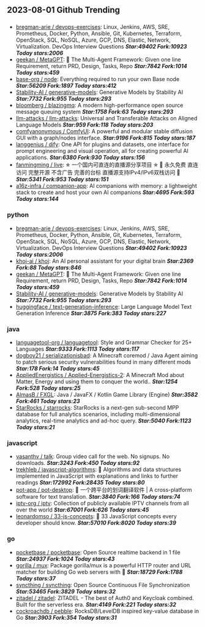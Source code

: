 ## 2023-08-01 Github Trending

### 
* [bregman-arie / devops-exercises](https://github.com/bregman-arie/devops-exercises): Linux, Jenkins, AWS, SRE, Prometheus, Docker, Python, Ansible, Git, Kubernetes, Terraform, OpenStack, SQL, NoSQL, Azure, GCP, DNS, Elastic, Network, Virtualization. DevOps Interview Questions ***Star:49402 Fork:10923 Today stars:2006***
* [geekan / MetaGPT](https://github.com/geekan/MetaGPT): 🌟
The Multi-Agent Framework: Given one line Requirement, return PRD, Design, Tasks, Repo ***Star:7842 Fork:1014 Today stars:459***
* [base-org / node](https://github.com/base-org/node): Everything required to run your own Base node ***Star:56209 Fork:1897 Today stars:412***
* [Stability-AI / generative-models](https://github.com/Stability-AI/generative-models): Generative Models by Stability AI ***Star:7732 Fork:955 Today stars:293***
* [bloomberg / blazingmq](https://github.com/bloomberg/blazingmq): A modern high-performance open source message queuing system ***Star:1758 Fork:63 Today stars:293***
* [llm-attacks / llm-attacks](https://github.com/llm-attacks/llm-attacks): Universal and Transferable Attacks on Aligned Language Models ***Star:959 Fork:118 Today stars:203***
* [comfyanonymous / ComfyUI](https://github.com/comfyanonymous/ComfyUI): A powerful and modular stable diffusion GUI with a graph/nodes interface. ***Star:9196 Fork:815 Today stars:187***
* [langgenius / dify](https://github.com/langgenius/dify): One API for plugins and datasets, one interface for prompt engineering and visual operation, all for creating powerful AI applications. ***Star:6380 Fork:930 Today stars:156***
* [fanmingming / live](https://github.com/fanmingming/live): ✯ 一个国内可直连的直播源分享项目 ✯
🔕
永久免费 直连访问 完整开源 不含广告 完善的台标 直播源支持IPv4/IPv6双栈访问
🔕 ***Star:5341 Fork:953 Today stars:151***
* [a16z-infra / companion-app](https://github.com/a16z-infra/companion-app): AI companions with memory: a lightweight stack to create and host your own AI companions ***Star:4695 Fork:593 Today stars:144***

### python
* [bregman-arie / devops-exercises](https://github.com/bregman-arie/devops-exercises): Linux, Jenkins, AWS, SRE, Prometheus, Docker, Python, Ansible, Git, Kubernetes, Terraform, OpenStack, SQL, NoSQL, Azure, GCP, DNS, Elastic, Network, Virtualization. DevOps Interview Questions ***Star:49402 Fork:10923 Today stars:2006***
* [khoj-ai / khoj](https://github.com/khoj-ai/khoj): An AI personal assistant for your digital brain ***Star:2369 Fork:88 Today stars:846***
* [geekan / MetaGPT](https://github.com/geekan/MetaGPT): 🌟
The Multi-Agent Framework: Given one line Requirement, return PRD, Design, Tasks, Repo ***Star:7842 Fork:1014 Today stars:459***
* [Stability-AI / generative-models](https://github.com/Stability-AI/generative-models): Generative Models by Stability AI ***Star:7732 Fork:955 Today stars:293***
* [huggingface / text-generation-inference](https://github.com/huggingface/text-generation-inference): Large Language Model Text Generation Inference ***Star:3875 Fork:383 Today stars:227***

### java
* [languagetool-org / languagetool](https://github.com/languagetool-org/languagetool): Style and Grammar Checker for 25+ Languages ***Star:9333 Fork:1113 Today stars:117***
* [dogboy21 / serializationisbad](https://github.com/dogboy21/serializationisbad): A Minecraft coremod / Java Agent aiming to patch serious security vulnerabilities found in many different mods ***Star:178 Fork:14 Today stars:45***
* [AppliedEnergistics / Applied-Energistics-2](https://github.com/AppliedEnergistics/Applied-Energistics-2): A Minecraft Mod about Matter, Energy and using them to conquer the world.. ***Star:1254 Fork:528 Today stars:25***
* [AlmasB / FXGL](https://github.com/AlmasB/FXGL): Java / JavaFX / Kotlin Game Library (Engine) ***Star:3582 Fork:461 Today stars:23***
* [StarRocks / starrocks](https://github.com/StarRocks/starrocks): StarRocks is a next-gen sub-second MPP database for full analytics scenarios, including multi-dimensional analytics, real-time analytics and ad-hoc query. ***Star:5040 Fork:1123 Today stars:21***

### javascript
* [vasanthv / talk](https://github.com/vasanthv/talk): Group video call for the web. No signups. No downloads. ***Star:3243 Fork:450 Today stars:92***
* [trekhleb / javascript-algorithms](https://github.com/trekhleb/javascript-algorithms): 📝
Algorithms and data structures implemented in JavaScript with explanations and links to further readings ***Star:172992 Fork:28435 Today stars:80***
* [pot-app / pot-desktop](https://github.com/pot-app/pot-desktop): 🌈
一个跨平台的划词翻译软件 | A cross-platform software for text translation. ***Star:3840 Fork:166 Today stars:74***
* [iptv-org / iptv](https://github.com/iptv-org/iptv): Collection of publicly available IPTV channels from all over the world ***Star:67001 Fork:626 Today stars:45***
* [leonardomso / 33-js-concepts](https://github.com/leonardomso/33-js-concepts): 📜
33 JavaScript concepts every developer should know. ***Star:57010 Fork:8020 Today stars:39***

### go
* [pocketbase / pocketbase](https://github.com/pocketbase/pocketbase): Open Source realtime backend in 1 file ***Star:24937 Fork:1024 Today stars:43***
* [gorilla / mux](https://github.com/gorilla/mux): Package gorilla/mux is a powerful HTTP router and URL matcher for building Go web servers with
🦍 ***Star:18729 Fork:1788 Today stars:37***
* [syncthing / syncthing](https://github.com/syncthing/syncthing): Open Source Continuous File Synchronization ***Star:53465 Fork:3829 Today stars:32***
* [zitadel / zitadel](https://github.com/zitadel/zitadel): ZITADEL - The best of Auth0 and Keycloak combined. Built for the serverless era. ***Star:4149 Fork:221 Today stars:32***
* [cockroachdb / pebble](https://github.com/cockroachdb/pebble): RocksDB/LevelDB inspired key-value database in Go ***Star:3903 Fork:354 Today stars:31***
